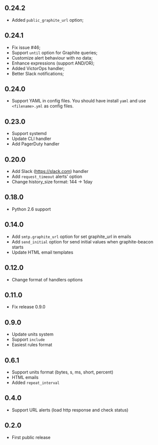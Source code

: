 ## 0.24.2

- Added `public_graphite_url` option;

## 0.24.1

- Fix issue #46;
- Support `until` option for Graphite queries;
- Customize alert behaviour with no data;
- Enhance expressions (support AND/OR);
- Added VictorOps handler;
- Better Slack notifications;

## 0.24.0

- Support YAML in config files.
  You should have install `yaml` and use `<filename>.yml` as config files.

## 0.23.0

- Support systemd
- Update CLI handler
- Add PagerDuty handler

## 0.20.0

- Add Slack (https://slack.com) handler
- Add `request_timeout` alerts' option
- Change history_size format: 144 -> 1day

## 0.18.0

- Python 2.6 support

## 0.14.0

- Add `smtp.graphite_url` option for set graphite_url in emails
- Add `send_initial` option for send initial values when graphite-beacon starts
- Update HTML email templates

## 0.12.0

- Change format of handlers options

## 0.11.0

- Fix release 0.9.0

## 0.9.0

- Update units system
- Support `include`
- Easiest rules format

## 0.6.1

- Support units format (bytes, s, ms, short, percent)
- HTML emails
- Added `repeat_interval`

## 0.4.0

- Support URL alerts (load http response and check status)

## 0.2.0

- First public release
